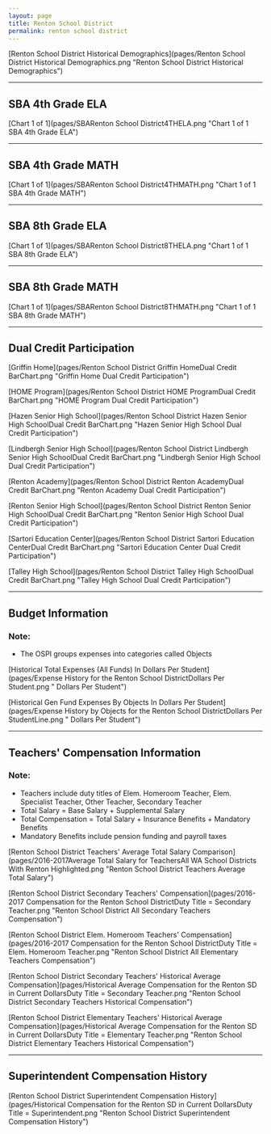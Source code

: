 ```yaml
---
layout: page
title: Renton School District
permalink: renton school district
---
```



[Renton School District Historical Demographics](pages/Renton School District Historical Demographics.png "Renton School District Historical Demographics")

___

## SBA 4th Grade ELA

[Chart 1 of 1](pages/SBARenton School District4THELA.png "Chart 1 of 1 SBA 4th Grade ELA")


___

## SBA 4th Grade MATH

[Chart 1 of 1](pages/SBARenton School District4THMATH.png "Chart 1 of 1 SBA 4th Grade MATH")


___

## SBA 8th Grade ELA

[Chart 1 of 1](pages/SBARenton School District8THELA.png "Chart 1 of 1 SBA 8th Grade ELA")


___

## SBA 8th Grade MATH

[Chart 1 of 1](pages/SBARenton School District8THMATH.png "Chart 1 of 1 SBA 8th Grade MATH")


___

## Dual Credit Participation

[Griffin Home](pages/Renton School District Griffin HomeDual Credit BarChart.png "Griffin Home Dual Credit Participation")

[HOME Program](pages/Renton School District HOME ProgramDual Credit BarChart.png "HOME Program Dual Credit Participation")

[Hazen Senior High School](pages/Renton School District Hazen Senior High SchoolDual Credit BarChart.png "Hazen Senior High School Dual Credit Participation")

[Lindbergh Senior High School](pages/Renton School District Lindbergh Senior High SchoolDual Credit BarChart.png "Lindbergh Senior High School Dual Credit Participation")

[Renton Academy](pages/Renton School District Renton AcademyDual Credit BarChart.png "Renton Academy Dual Credit Participation")

[Renton Senior High School](pages/Renton School District Renton Senior High SchoolDual Credit BarChart.png "Renton Senior High School Dual Credit Participation")

[Sartori Education Center](pages/Renton School District Sartori Education CenterDual Credit BarChart.png "Sartori Education Center Dual Credit Participation")

[Talley High School](pages/Renton School District Talley High SchoolDual Credit BarChart.png "Talley High School Dual Credit Participation")


___

## Budget Information
### Note:
- The OSPI groups expenses into categories called Objects

[Historical Total Expenses (All Funds) In Dollars Per Student](pages/Expense History for the Renton School DistrictDollars Per Student.png " Dollars Per Student")

[Historical Gen Fund Expenses By Objects In Dollars Per Student](pages/Expense History by Objects for the Renton School DistrictDollars Per StudentLine.png " Dollars Per Student")


___

## Teachers' Compensation Information
### Note:
- Teachers include duty titles of Elem. Homeroom Teacher, Elem. Specialist Teacher, Other Teacher, Secondary Teacher
- Total Salary = Base Salary + Supplemental Salary
- Total Compensation = Total Salary + Insurance Benefits + Mandatory Benefits
- Mandatory Benefits include pension funding and payroll taxes

[Renton School District Teachers' Average Total Salary Comparison](pages/2016-2017Average Total Salary for TeachersAll WA School Districts With Renton Highlighted.png "Renton School District Teachers Average Total Salary")

[Renton School District Secondary Teachers' Compensation](pages/2016-2017 Compensation for the Renton School DistrictDuty Title = Secondary Teacher.png "Renton School District All Secondary Teachers Compensation")

[Renton School District Elem. Homeroom Teachers' Compensation](pages/2016-2017 Compensation for the Renton School DistrictDuty Title = Elem. Homeroom Teacher.png "Renton School District All Elementary Teachers Compensation")

[Renton School District Secondary Teachers' Historical Average Compensation](pages/Historical Average Compensation for the Renton SD in Current DollarsDuty Title = Secondary Teacher.png "Renton School District Secondary Teachers Historical Compensation")

[Renton School District Elementary Teachers' Historical Average Compensation](pages/Historical Average Compensation for the Renton SD in Current DollarsDuty Title = Elementary Teacher.png "Renton School District Elementary Teachers Historical Compensation")


___

## Superintendent Compensation History

[Renton School District Superintendent Compensation History](pages/Historical Compensation for the Renton SD in Current DollarsDuty Title = Superintendent.png "Renton School District Superintendent Compensation History")

